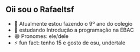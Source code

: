 ## Oii sou o Rafaeltsf

- 🔭 Atualmente estou fazendo o 9º ano do colegio
- 🌱 estudando Introdução a programação na EBAC
- 😄 Pronomes: ele/dele
- ⚡ fun fact: tenho 15 e gosto de osu, undertale
